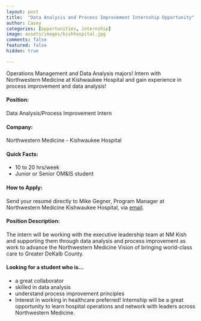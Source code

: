 ```yaml
---
layout: post
title:  "Data Analysis and Process Improvement Internship Opportunity"
author: Casey
categories: [opportunities, internship]
image: assets/images/kishhospital.jpg
comments: false
featured: false
hidden: true

--- 
```

Operations Management and Data Analysis majors! Intern with Northwestern Medicine at Kishwaukee Hospital and gain experience in process improvement and data analysis!

#### Position: 
Data Analysis/Process Improvement Intern
#### Company: 
Northwestern Medicine - Kishwaukee Hospital

#### Quick Facts:
-	10 to 20 hrs/week
-   Junior or Senior OM&IS student

#### How to Apply:
Send your resumé directly to Mike Gegner, Program Manager at Northwestern Medicine Kishwaukee Hospital, via <a href="mailto: Michael.Gegner@nm.org">email</a>.

#### Position Description:

The intern will be working with the executive leadership team at NM Kish and supporting them through data analysis and process improvement as work to advance the Northwestern Medicine Vision of bringing world-class care to Greater DeKalb County.

#### Looking for a student who is...
- a great collaborator 
- skilled in data analysis 
- understand process improvement principles
- Interest in working in healthcare preferred! Internship will be a great opportunity to learn hospital operations and network with leaders across Northwestern Medicine.

